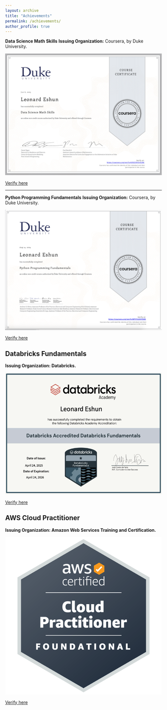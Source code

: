 ```yaml
---
layout: archive
title: "Achievements"
permalink: /achievements/
author_profile: true
---
```


<!-- {% if site.talkmap_link == true %}

<p style="text-decoration:underline;"><a href="/talkmap.html">See a map of all the places I've given a talk!</a></p>

{% endif %}

{% for post in site.talks reversed %}
  {% include archive-single-talk.html %}
{% endfor %} -->


**Data Science Math Skills**
**Issuing Organization:** Coursera, by Duke University.    

<p align="center">
  <img src="/images/duke_certificate_1.png" />
</p>

<a href="https://www.coursera.org/account/accomplishments/certificate/4392D9YDHLBM" target="_blank">Verify here</a>   

----
**Python Programming Fundamentals**
**Issuing Organization:** Coursera, by Duke University.    

<p align="center">
  <img src="/images/duke_certificate_2.png" />
</p>

<a href="https://coursera.org/verify/BPYYS2XQ3SB5" target="_blank">Verify here</a>


## Databricks Fundamentals    
**Issuing Organization: Databricks.**      

<p align="center">
  <img src="/images/databricks_1.png" />
</p>
<a href="https://credentials.databricks.com/c2193323-7436-4548-81ed-b90560dce420#acc.R1JIEGKU" target="_blank">Verify here</a>   


## AWS Cloud Practitioner    
**Issuing Organization: Amazon Web Services Training and Certification.**      

<p align="center">
  <img src="/images/aws-certified-cloud-practitioner.png" />
</p>
<a href="https://cp.certmetrics.com/amazon/en/public/verify/credential/c382200b7a5b4235947b8d45759d51da" target="_blank">Verify here</a>   